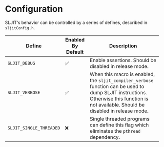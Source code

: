 # Configuration

SLJIT's behavior can be controlled by a series of defines, described in `sljitConfig.h`.

| Define | Enabled By Default| Description |
| --- | --- | --- |
| `SLJIT_DEBUG` | ✅ | Enable assertions. Should be disabled in release mode. |
| `SLJIT_VERBOSE` | ✅ | When this macro is enabled, the `sljit_compiler_verbose` function can be used to dump SLJIT instructions. Otherwise this function is not available. Should be disabled in release mode. |
| `SLJIT_SINGLE_THREADED` | ❌ | Single threaded programs can define this flag which eliminates the `pthread` dependency. |
